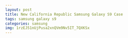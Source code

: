```yaml
---
layout: post
title: New California Republic Samsung Galaxy S9 Case
tags: samsung galaxy s9
categories: samsung
img: 1rzEJ51nUjPusa2xnQVm9Nv5IT_7QXKSx
---
```

